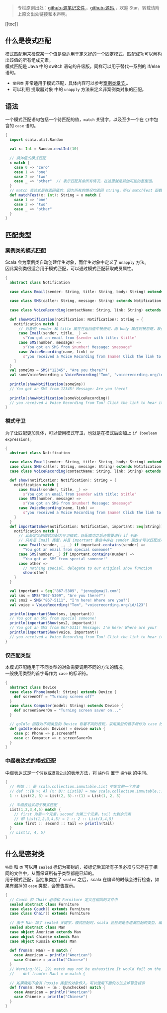 > 专栏原创出处：[github-源笔记文件 ](https://github.com/GourdErwa/review-notes/tree/master/language/scala-basis) ，[github-源码 ](https://github.com/GourdErwa/scala-advanced/tree/master/scala-base/src/main/scala/com/gourd/scala/base/)，欢迎 Star，转载请附上原文出处链接和本声明。

[[toc]]
## 什么是模式匹配
模式匹配用来检查某一个值是否适用于定义好的一个固定模式，匹配成功可以解构出该值的所有组成元素。   
模式匹配是 Java 中的 switch 语句的升级版，同样可以用于替代一系列的 if/else 语句。  
* `案例类` 非常适用于模式匹配，具体内容可以参考[案例类章节 ](/language/scala-basis/案例类.md)。
* 可以利用 提取器对象 中的 `unapply` 方法来定义非案例类对象的匹配。
## 语法
一个模式匹配语句包括一个待匹配的值，`match` 关键字，以及至少一个在 `{}`中包含的 `case` 语句。
```scala
{
  import scala.util.Random
  
  val x: Int = Random.nextInt(10)
  
  // 具体值的模式匹配
  x match {
    case 0 => "zero"
    case 1 => "one"
    case 2 => "two"
    case _ => "other"  // 表示匹配其余所有情况，在这里就是其他可能的整型值。
  }
  // match 表达式是有返回值的，因为所有的情况均返回 string，所以 matchTest 函数的返回值类型是 string
  def matchTest(x: Int): String = x match {
    case 1 => "one"
    case 2 => "two"
    case _ => "other"
  }
}
```
## 匹配类型
### 案例类的模式匹配
Scala 会为案例类自动创建伴生对象，而伴生对象中定义了 `unapply` 方法。  
因此案例类很适合用于模式匹配，可以通过模式匹配获取成员属性。  
```scala
{
  abstract class Notification
  
  case class Email(sender: String, title: String, body: String) extends Notification
  
  case class SMS(caller: String, message: String) extends Notification
  
  case class VoiceRecording(contactName: String, link: String) extends Notification
  
  def showNotification(notification: Notification): String = {
    notification match {
      // 对象的 sender 和 title 属性在返回值中被使用，而 body 属性则被忽略，故使用 _ 占位符代替。
      case Email(sender, title, _) =>
        s"You got an email from $sender with title: $title"
      case SMS(number, message) =>
        s"You got an SMS from $number! Message: $message"
      case VoiceRecording(name, link) =>
        s"you received a Voice Recording from $name! Click the link to hear it: $link"
    }
  }
  val someSms = SMS("12345", "Are you there?")
  val someVoiceRecording = VoiceRecording("Tom", "voicerecording.org/id/123")
  
  println(showNotification(someSms))
  // You got an SMS from 12345! Message: Are you there?
  
  println(showNotification(someVoiceRecording))
  // you received a Voice Recording from Tom! Click the link to hear it: voicerecording.org/id/123
}
```
### 模式守卫
为了让匹配更加具体，可以使用模式守卫，也就是在模式后面加上 `if (boolean expression)`。  
```scala
{
  abstract class Notification

  case class Email(sender: String, title: String, body: String) extends Notification
  case class SMS(caller: String, message: String) extends Notification
  case class VoiceRecording(contactName: String, link: String) extends Notification

  def show(notification: Notification): String = {
    notification match {
      case Email(sender, title, _) =>
        s"You got an email from $sender with title: $title"
      case SMS(number, message) =>
        s"You got an SMS from $number! Message: $message"
      case VoiceRecording(name, link) =>
        s"you received a Voice Recording from $name! Click the link to hear it: $link"
    }
  }
  def importantShow(notification: Notification, important: Seq[String]): String = {
    notification match {
      // 此处定义的模式匹配为守卫模式，匹配成功之后还需要进行 if 判断
      // 只有是 Email 类型，并且 important 集合中存在 sender 属性才可以匹配成功
      case Email(sender, _, _) if important.contains(sender) =>
        "You got an email from special someone!"
      case SMS(number, _) if important.contains(number) =>
        "You got an SMS from special someone!"
      case other =>
        // nothing special, delegate to our original show function
        show(other)
    }
  }

  val important = Seq("867-5309", "jenny@gmail.com")
  val sms = SMS("867-5309", "Are you there?")
  val sms2 = SMS("867-5111", "I'm here! Where are you?")
  val voice = VoiceRecording("Tom", "voicerecording.org/id/123")

  println(importantShow(sms, important))
  // You got an SMS from special someone!
  println(importantShow(sms2, important))
  // You got an SMS from 867-5111! Message: I'm here! Where are you?
  println(importantShow(voice, important))
  // you received a Voice Recording from Tom! Click the link to hear it: voicerecording.org/id/123
}
```
### 仅匹配类型
本模式匹配适用于不同类型的对象需要调用不同的方法的情况。  
一般使用类型的首字母作为 `case` 的标识符。
```scala
{
  abstract class Device
  case class Phone(model: String) extends Device {
    def screenOff = "Turning screen off"
  }
  case class Computer(model: String) extends Device {
    def screenSaverOn = "Turning screen saver on..."
  }

  // goIdle 函数对不同类型的 Device 有着不同的表现，采用类型的首字母作为 case 的标识符：p、c
  def goIdle(device: Device) = device match {
    case p: Phone => p.screenOff
    case c: Computer => c.screenSaverOn
  }
}
```

### 中缀表达式的模式匹配
中缀表达式是一个`算数`或`逻辑公式`的表示方法，将 `操作符` 置于 `操作数` 的中间。
```scala
{
  // 例如 :: 是 scala.collection.immutable.List 中定义的一个方法
  // def ::[B >: A] (x: B): List[B] = new scala.collection.immutable.::(x, this)
  1 :: List(2, 3) = List(2, 3).::(1) = List(1, 2, 3)

  // 中缀表达式用于模式匹配
  List(1,2,3,4,5) match {
    // first 为第一个元素，second 为第二个元素，tail 为剩余元素
    // 即 List(1,2,3,4,5) = 1 :: 2 :: List(3,4,5)
    case first :: second :: tail => println(tail)
  }
  // List(3, 4, 5)
}
```

## 什么是密封类
`特质` 和 `类` 可以用 `sealed` 标记为密封的，被标记后其所有子类必须与它存在于相同的文件中，从而保证所有子类型都是已知的。  
用于模式匹配，当抽象类加了 `sealed` 之后，scala 在编译的时候会进行检查，如果有漏掉的 `case` 类型，会警告提示。
```scala
{
  // Couch 和 Chair 必须和 Furniture 定义在相同的文件中
  sealed abstract class Furniture
  case class Couch() extends Furniture
  case class Chair() extends Furniture
  
  // 由于 Man 加了 sealed 关键字，模式匹配时，scala 会检测是否遗漏匹配的类型，编译时会警告提醒
  sealed abstract class Man
  case object American extends Man
  case object Chinese extends Man
  case object Russia extends Man
  
  def from(m: Man) = m match {
    case American ⇒ println("American")
    case Chinese ⇒ println("Chinese")
  }
  // Warning:(61, 29) match may not be exhaustive.It would fail on the following input: Russia
  //    def from(m: Man) = m match {
  
  // 如果确定不会有 Russia 类型的对象传入，可以使用下面的方法去掉警告提示
  def from(m: Man) = (m : @unchecked) match {
    case American ⇒ println("American")
    case Chinese ⇒ println("Chinese")
  }
}
```
